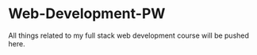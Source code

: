 # Web-Development-PW
 All things related to my full stack web development course will be pushed here.
